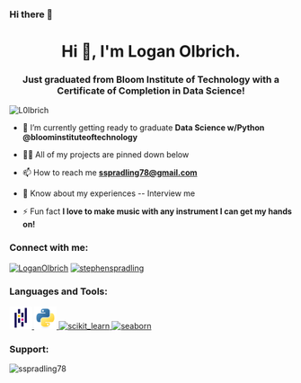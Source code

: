 ### Hi there 👋

<!--
**L0lbrich/L0lbrich** is a ✨ _special_ ✨ repository because its `README.md` (this file) appears on your GitHub profile.

Here are some ideas to get you started:

- 🔭 I’m currently working on ...
- 🌱 I’m currently learning ...
- 👯 I’m looking to collaborate on ...
- 🤔 I’m looking for help with ...
- 💬 Ask me about ...
- 📫 How to reach me: ...
- 😄 Pronouns: ...
- ⚡ Fun fact: ...
-->

<h1 align="center">Hi 👋, I'm Logan Olbrich.</h1>
<h3 align="center">Just graduated from Bloom Institute of Technology with a Certificate of Completion in Data Science!</h3>

<p align="left"> <img src="https://komarev.com/ghpvc/?username=L0lbrich&label=Profile%20views&color=0e75b6&style=flat" alt="L0lbrich" /> </p>

- 🌱 I’m currently getting ready to graduate **Data Science w/Python** **@bloominstituteoftechnology**

- 👨‍💻 All of my projects are pinned down below

- 📫 How to reach me **sspradling78@gmail.com**

- 📄 Know about my experiences -- Interview me

- ⚡ Fun fact **I love to make music with any instrument I can get my hands on!**

<h3 align="left">Connect with me:</h3>
<p align="left">
<a href="www.linkedin.com/in/loganolbrich" target="blank"><img align="center" src="https://raw.githubusercontent.com/rahuldkjain/github-profile-readme-generator/master/src/images/icons/Social/linked-in-alt.svg" alt="LoganOlbrich" height="30" width="40" /></a>
<a href="https://www.kaggle.com/loganolbrich" target="blank"><img align="center" src="https://raw.githubusercontent.com/rahuldkjain/github-profile-readme-generator/master/src/images/icons/Social/kaggle.svg" alt="stephenspradling" height="30" width="40" /></a>
</p>

<h3 align="left">Languages and Tools:</h3>
<p align="left"> <a href="https://pandas.pydata.org/" target="_blank" rel="noreferrer"> <img src="https://raw.githubusercontent.com/devicons/devicon/2ae2a900d2f041da66e950e4d48052658d850630/icons/pandas/pandas-original.svg" alt="pandas" width="40" height="40"/> </a> <a href="https://www.python.org" target="_blank" rel="noreferrer"> <img src="https://raw.githubusercontent.com/devicons/devicon/master/icons/python/python-original.svg" alt="python" width="40" height="40"/> </a> <a href="https://scikit-learn.org/" target="_blank" rel="noreferrer"> <img src="https://upload.wikimedia.org/wikipedia/commons/0/05/Scikit_learn_logo_small.svg" alt="scikit_learn" width="40" height="40"/> </a> <a href="https://seaborn.pydata.org/" target="_blank" rel="noreferrer"> <img src="https://seaborn.pydata.org/_images/logo-mark-lightbg.svg" alt="seaborn" width="40" height="40"/> </a> </p>

<h3 align="left">Support:</h3>
<p><a href="https://www.buymeacoffee.com/sspradling78"> <img align="left" src="https://cdn.buymeacoffee.com/buttons/v2/default-yellow.png" height="50" width="210" alt="sspradling78" /></a></p><br><br>
